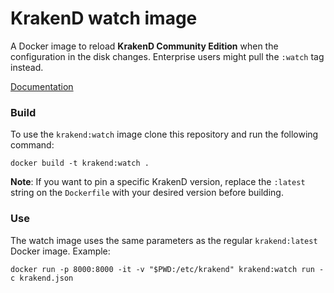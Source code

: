 # KrakenD watch image
A Docker image to reload **KrakenD Community Edition** when the configuration in the disk changes. Enterprise users might pull the `:watch` tag instead.

[Documentation](https://www.krakend.io/docs/developer/hot-reload/)


### Build
To use the `krakend:watch` image clone this repository and run the following command:

```
docker build -t krakend:watch .
```

**Note**: If you want to pin a specific KrakenD version, replace the `:latest` string on the `Dockerfile` with your desired version before building.

### Use
The watch image uses the same parameters as the regular `krakend:latest` Docker image. Example:

```
docker run -p 8000:8000 -it -v "$PWD:/etc/krakend" krakend:watch run -c krakend.json
```